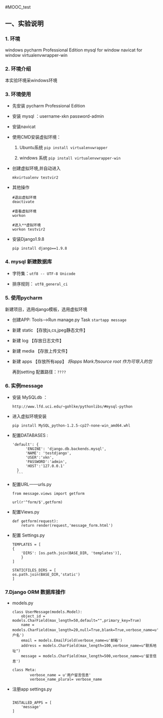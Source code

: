 #MOOC_test


## 一、实验说明


### 1. 环境
 
windows
pycharm Professional Edition
mysql for window
navicat for window
virtualenvwrapper-win

### 2. 环境介绍

本实验环境采windows环境

### 3. 环境使用

* 先安装 pycharm Professional Edition

* 安装 mysql ：username-xkn password-admin

* 安装navicat

* 使用CMD安装虚拟环境：

    1. Ubuntu系统
    `
    pip install virtualenvwrapper
    `

    2. windows 系统
    `
    pip install virtualenvwrapper-win
    `

* 创建虚拟环境,并自动进入

    ```
    mkvirtualenv testvir2
    ```

* 其他操作

    ```
    #退出虚拟环境
    deactivate
    
    #查看虚拟环境
    workon
    
    #进入**虚拟环境
    workon testvir2
    ```

* 安装Django1.9.8

    ```
    pip install django==1.9.8
    ```


### 4. mysql 新建数据库

* 字符集：`utf8 -- UTF-8 Unicode`

* 排序规则： `utf8_general_ci`



### 5. 使用pycharm

新建项目，选用django模板，选用虚拟环境

* 创建APP: Tools——>Run manage.py Task
 `startapp message`
 
 * 新建 static 【存放js,cs,jpeg静态文件】
 
 * 新建 log 【存放日志文件】
  
 * 新建 media 【存放上传文件】
 
 * 新建 apps 【存放所有app】 _将apps Mark为source root 作为可导入的包_
 
    再到setting 配置路径：`????`
 
 ### 6. 实例message
 
 * 安装 MySQLdb ：
    ```
    http://www.lfd.uci.edu/~gohlke/pythonlibs/#mysql-python
    ```
    
 * 进入虚拟环境安装 
    ```
    pip install MySQL_python-1.2.5-cp27-none-win_amd64.whl
    ```
 
 * 配置DATABASES :
 
      ```    
      'default': {
            'ENGINE': 'django.db.backends.mysql',
            'NAME': 'testdjango',
            'USER':'xkn',
            'PASSWORD':'admin',
            'HOST':'127.0.0.1'
        }
        ```
 
 * 配置URL——urls.py  
   
   ```
   from message.views import getform
   
   url(r'^form/$',getform)
   ```
 
 * 配置Views.py 
    ```
    def getform(request):
        return render(request,'message_form.html')
    ```
   
 * 配置 Settings.py
    ```
    TEMPLATES = [
    {
        'DIRS': [os.path.join(BASE_DIR, 'templates')],
        }
    ]
    
    STATICFILES_DIRS = [
	os.path.join(BASE_DIR,'static')
    ]   
    
    ```
 ### 7.Django ORM 数据库操作
 * models.py
    ```angular2html
    class UserMessage(models.Model):
        object_id = models.CharField(max_length=50,default="",primary_key=True)
        name = models.CharField(max_length=20,null=True,blank=True,verbose_name=u'用户名')
        email = models.EmailField(verbose_name=u'邮箱')
        address = models.CharField(max_length=100,verbose_name=u"联系地址")
        message = models.CharField(max_length=500,verbose_name=u'留言信息')

    class Meta:
            verbose_name = u'用户留言信息'
            verbose_name_plural= verbose_name
    ```
    
 * 注册app  settings.py
    ```angular2html
    
    INSTALLED_APPS = [
        'message'
    ]
    ```